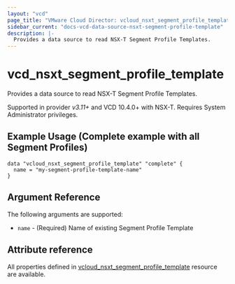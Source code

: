 ```yaml
---
layout: "vcd"
page_title: "VMware Cloud Director: vcloud_nsxt_segment_profile_template"
sidebar_current: "docs-vcd-data-source-nsxt-segment-profile-template"
description: |-
  Provides a data source to read NSX-T Segment Profile Templates.
---
```


# vcd\_nsxt\_segment\_profile\_template

Provides a data source to read NSX-T Segment Profile Templates.

Supported in provider *v3.11+* and VCD 10.4.0+ with NSX-T. Requires System Administrator privileges.

## Example Usage (Complete example with all Segment Profiles)

```hcl
data "vcloud_nsxt_segment_profile_template" "complete" {
  name = "my-segment-profile-template-name"
}
```

## Argument Reference

The following arguments are supported:

* `name` - (Required) Name of existing Segment Profile Template

## Attribute reference

All properties defined in [vcloud_nsxt_segment_profile_template](/providers/vmware/vcd/latest/docs/resources/nsxt_segment_profile_template)
resource are available.
